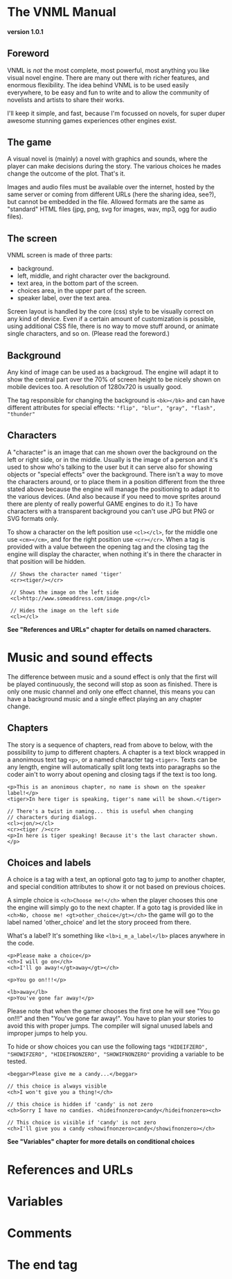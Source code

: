 # The VNML Manual

#### version 1.0.1

## Foreword

VNML is _not_ the most complete, most powerful, most anything you like visual novel engine. There are many out there with richer features, and enormous flexibility. The idea behind VNML is to be used easily everywhere, to be easy and fun to write and to allow the community of novelists and artists to share their works.

I'll keep it simple, and fast, because I'm focussed on novels, for super duper awesome stunning games experiences other engines exist.

## The game

A visual novel is (mainly) a novel with graphics and sounds, where the player can make decisions during the story. The various choices he mades change the outcome of the plot. That's it.

Images and audio files must be available over the internet, hosted by
the same server or coming from different URLs (here the sharing idea, see?),
but cannot be embedded in the file. Allowed formats are the same as "standard" HTML files (jpg, png, svg for images, wav, mp3, ogg for audio files).

## The screen

VNML screen is made of three parts:

- background.
- left, middle, and right character over the background.
- text area, in the bottom part of the screen.
- choices area, in the upper part of the screen.
- speaker label, over the text area.

Screen layout is handled by the core (css) style to be visually correct on any kind of device. Even if a certain amount of customization is possible, using additional CSS file, there is no way to move stuff around, or animate
single characters, and so on. (Please read the foreword.)

## Background

Any kind of image can be used as a backgroud. The engine will adapt it to show the central part over the 70% of screen height to be nicely shown on mobile devices too. A resolution of 1280x720 is usually good.

The tag responsible for changing the background is `<bk></bk>` and can have different attributes for special effects: `"flip", "blur", "gray", "flash", "thunder"`

## Characters

A "character" is an image that can me shown over the background on the left or right side, or in the middle. Usually is the image of a person and it's used to show who's talking to the user but it can serve also for showing objects or "special effects" over the background. There isn't a way to move the characters around, or to place them in a position different from the three stated above because the engine will manage the positioning to adapt it to the various devices. (And also because if you need to move sprites around there are plenty of really powerful GAME engines to do it.)
To have characters with a transparent background you can't use JPG but PNG or SVG formats only.

To show a character on the left position use `<cl></cl>`, for the middle one use `<cm></cm>`, and for the right position use `<cr></cr>`.
When a tag is provided with a value between the opening tag and the closing tag the engine will display the character, when nothing it's in there the character in that position will be hidden.

```
 // Shows the character named 'tiger'
 <cr><tiger/></cr>

 // Shows the image on the left side
 <cl>http://www.someaddress.com/image.png</cl>

 // Hides the image on the left side
 <cl></cl>

```

**See "References and URLs" chapter for details on named characters.**

# Music and sound effects

The difference between music and a sound effect is only that the first will be played continuously, the second will stop as soon as finished. There is only one music channel and only one effect channel, this means you can have a background music and a single effect playing an any chapter change.

## Chapters

The story is a sequence of chapters, read from above to below, with the possibility to jump to different chapters. A chapter is a text block wrapped in a anonimous text tag `<p>`, or a named character tag `<tiger>`. Texts can be any length, engine will automatically split long texts into paragraphs so the coder ain't to worry about opening and closing tags if the text is too long.

```
<p>This is an anonimous chapter, no name is shown on the speaker label!</p>
<tiger>In here tiger is speaking, tiger's name will be shown.</tiger>

// There's a twist in naming... this is useful when changing
// characters during dialogs.
<cl><jon/></cl>
<cr><tiger /><cr>
<p>In here is tiger speaking! Because it's the last character shown.</p>

```

## Choices and labels

A choice is a tag with a text, an optional goto tag to jump to another chapter, and special condition attributes to show it or not based on previous choices.

A simple choice is `<ch>Choose me!</ch>` when the player chooses this one the engine will simply go to the next chapter. If a goto tag is provided like in `<ch>No, choose me! <gt>other_choice</gt></ch>` the game will go to the label named 'other_choice' and let the story proceed from there.

What's a label? It's something like `<lb>i_m_a_label</lb>` places anywhere in the code.

```
<p>Please make a choice</p>
<ch>I will go on</ch>
<ch>I'll go away!</gt>away</gt></ch>

<p>You go on!!!</p>

<lb>away</lb>
<p>You've gone far away!</p>

```

Please note that when the gamer chooses the first one he will see "You go on!!!" and then "You've gone far away!". You have to plan your stories to avoid this with proper jumps. The compiler will signal unused labels and improper jumps to help you.

To hide or show choices you can use the following tags `"HIDEIFZERO", "SHOWIFZERO", "HIDEIFNONZERO", "SHOWIFNONZERO"` providing a variable to be tested.

```
<beggar>Please give me a candy...</beggar>

// this choice is always visible
<ch>I won't give you a thing!</ch>

// this choice is hidden if 'candy' is not zero
<ch>Sorry I have no candies. <hideifnonzero>candy</hideifnonzero><ch>

// This choice is visible if 'candy' is not zero
<ch>I'll give you a candy <showifnonzero>candy</showifnonzero></ch>

```

**See "Variables" chapter for more details on conditional choices**

# References and URLs

# Variables

# Comments

# The end tag
